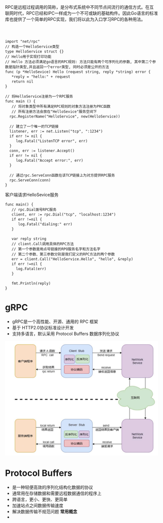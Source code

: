 <!--
 * @Author: your name
 * @Date: 2021-05-21 17:45:04
 * @LastEditTime: 2021-05-21 17:45:16
 * @LastEditors: Please set LastEditors
 * @Description: In User Settings Edit
 * @FilePath: /go_notes/RPC框架/RPC入门.md
-->

RPC是远程过程调用的简称，是分布式系统中不同节点间流行的通信方式。在互联网时代，RPC已经和IPC一样成为一个不可或缺的基础构件。因此Go语言的标准库也提供了一个简单的RPC实现，我们将以此为入口学习RPC的各种用法。

# 
```golang

import "net/rpc"
// 构造一个HelloService类型
type HelloService struct {}
// Hello用于实现打印功能
// Hello 方法必须满足go语言的RPC规则: 方法只能有两个可序列化的参数, 其中第二个参数是指针类型,并且返回一个error类型, 同时必须是公开的方法
func (p *HelloSevice) Hello (request string, reply *string) error {
   *reply = "hello:" + request
   return nil
}

// 将HelloService注册为一个RPC服务
func main () {
   // 将对象类型中所有满足RPC规则的对象方法注册为PRC函数
   // 所有注册方法会放在"HelloSevice"服务空间下
  rpc.RegisterName("HelloService", new(HelloService))
  
  // 建立了一个唯一的TCP链接
  listener, err := net.Listen("tcp", ":1234")
  if err != nil {
     log.Fatal("ListenTCP error", err)
  }
  conn, err := listener.Accept()
  if err != nil {
     log.Fatal("Accept error:", err)
  }
  
  // 通过rpc.ServeConn函数在该TCP链接上为对方提供RPC服务
  rpc.ServeConn(conn)
}
```

客户端请求HelloSevice服务
```golang
func main() {
   // rpc.Dial拨号RPC服务
   client, err := rpc.Dial("tcp", "localhost:1234")
   if err !=nil {
      log.Fatal("dialing:" err)
   }
   
   var reply string
   // client.Call调用具体的RPC方法
   // 第一个参数是用点号链接的RPO服务名字和方法名字
   // 第二个参数、第三参数分别是我们定义的RPC方法的两个参数
   err = client.Call("HelloService.Hello", "hello", &reply)
   if err !=nil {
     log.Fatal(err)
   }
   
   fmt.Println(reply)
}
```

# gRPC
- gRPC是一个高性能、开源、通用的 RPC 框架
- 基于 HTTP2.0协议标准设计开发
- 支持多语言，默认采用 Protocol Buffers 数据序列化协议

![](../assets/gRPC.jpg)

# Protocol Buffers
- 是一种轻便高效的序列化结构化数据的协议
- 通常用在存储数据和需要远程数据通信的程序上
- 跨语言，更小、更快、更简单
- 加速站点之间数据传输速度
- 解决数据传输不规范问题
<b>常用概念</b>
- 
